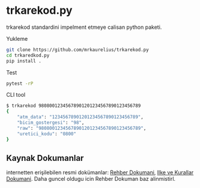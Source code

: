 # trkarekod.py

trkarekod standardini impelment etmeye calisan python paketi.

Yukleme

```sh
git clone https://github.com/mrkaurelius/trkarekod.py
cd trkaredkod.py
pip install .
```

Test

```sh
pytest -rP
```

CLI tool

```sh
$ trkarekod 98080012345678901201234567890123456789
{
    "atm_data": "12345678901201234567890123456789",
    "bicim_gostergesi": "98",
    "raw": "98080012345678901201234567890123456789",
    "uretici_kodu": "0800"
}
```

## Kaynak Dokumanlar

internetten erişilebilen resmi dokümanlar: [Rehber Dokumani](https://www.tcmb.gov.tr/wps/wcm/connect/0ed756c3-a6ef-4043-88b7-63bdc3b86752/BKM+%28Kartl%C4%B1+%C3%96demeler%29+TR+Karekod+Teknik+%C4%B0lke+ve+Kurallar%C4%B1+Rehberi.pdf?MOD=AJPERES&CACHEID=ROOTWORKSPACE-0ed756c3-a6ef-4043-88b7-63bdc3b86752-nrmIcJA), [Ilke ve Kurallar Dokumani](https://www.tcmb.gov.tr/wps/wcm/connect/889054f9-abae-4912-b2c9-e8c4f611ab44/%C3%96deme+Hizmetlerinde+TR+Karekodun+%C3%9Cretilmesi+ve+Kullan%C4%B1lmas%C4%B1+Hakk%C4%B1nda+Y%C3%B6netmelik.pdf?MOD=AJPERES). Daha guncel oldugu icin Rehber Dokuman baz alinmistirl.
